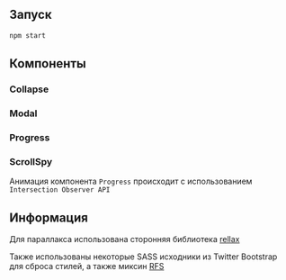 ## Запуск
```bash
npm start
```
## Компоненты
### Collapse
### Modal
### Progress
### ScrollSpy
Анимация компонента `Progress` происходит с использованием `Intersection Observer API`
## Информация
Для параллакса использована сторонняя библиотека [rellax](https://github.com/dixonandmoe/rellax)

Также использованы некоторые SASS исходники из Twitter Bootstrap для сброса стилей, а также миксин [RFS](https://github.com/twbs/rfs)

